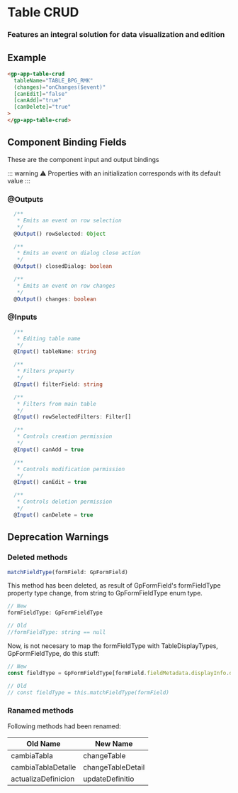# Table CRUD

### Features an integral solution for data visualization and edition

## Example

```html
<gp-app-table-crud
  tableName="TABLE_BPG_RMK"
  (changes)="onChanges($event)"
  [canEdit]="false"
  [canAdd]="true"
  [canDelete]="true"
>
</gp-app-table-crud>
```

## Component Binding Fields

These are the component input and output bindings

::: warning 
⚠️ Properties with an initialization corresponds with its default value 
::: 

### @Outputs

```typescript
  /**
   * Emits an event on row selection
   */
  @Output() rowSelected: Object
```

```typescript
  /**
   * Emits an event on dialog close action
   */
  @Output() closedDialog: boolean
```

```typescript
  /**
   * Emits an event on row changes
   */
  @Output() changes: boolean
```

### @Inputs

```typescript
  /**
   * Editing table name
   */
  @Input() tableName: string
```

```typescript
  /**
   * Filters property
   */
  @Input() filterField: string
```

```typescript
  /**
   * Filters from main table
   */
  @Input() rowSelectedFilters: Filter[]
```

```typescript
  /**
   * Controls creation permission
   */
  @Input() canAdd = true
```

```typescript
  /**
   * Controls modification permission
   */
  @Input() canEdit = true
```

```typescript
  /**
   * Controls deletion permission
   */
  @Input() canDelete = true
```
## Deprecation Warnings

### Deleted methods

```ts
matchFieldType(formField: GpFormField)
```
This method has been deleted, as result of GpFormField's  formFieldType property type change, from string to GpFormFieldType enum type.
```ts
// New
formFieldType: GpFormFieldType

// Old
//formFieldType: string == null 
```


Now, is not necesary to map the formFieldType with TableDisplayTypes, GpFormFieldType, do this stuff: 
```ts
// New
const fieldType = GpFormFieldType[formField.fieldMetadata.displayInfo.displayType]

// Old
// const fieldType = this.matchFieldType(formField)
```

### Ranamed methods

Following methods had been renamed: 

| Old Name | New Name |
|-------------|------------|
| cambiaTabla | changeTable |
| cambiaTablaDetalle | changeTableDetail |
| actualizaDefinicion | updateDefinitio |